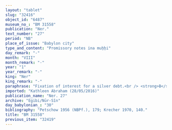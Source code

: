 ```yaml
---
layout: "tablet"
slug: "32416"
object_id: "6487"
museum_no_: "BM 31558"
publication: "Ner."
text_number: "27"
period: "NB"
place_of_issue: "Babylon city"
type_and_content: "Promissory notes ina muẖẖi"
day_remark: "-"
month: "VIII"
month_remark: "-"
year: "1"
year_remark: "-"
king: "Ner"
king_remark: "-"
paraphrase: "​Fixation of interest for a silver debt.<br /> <strong>B</strong>&nbsp;owes 2 2/3 minas and 6 shekels of silver to&nbsp;<strong>A</strong>. The interest is fixed at 1 shekel minus (<em>maṭ&ucirc;</em>) one-sixth of a shekel (<em>sudd&ucirc;</em>, wr. 6-&lsquo;) per 1 mina of indebted silver, to be paid on a monthly basis. Names of 2 witnesses and the scribe: Nab&ucirc;-ahhē-iddin/&Scaron;ulāya//Egibi (= debtor).<br /> &nbsp;<br /> <strong>A</strong>&nbsp;= Nab&ucirc;-&scaron;umu-uṣur/Mardukāya/Eppe&scaron;-ilu;&nbsp;<strong>B</strong>&nbsp;= Nab&ucirc;-ahhē-iddin/&Scaron;ulāya//Egibi."
imported: "Kathleen Abraham (28/05/2016)"
publication_name: "Ner. 27"
archive: "Egibi/Nūr-Sîn"
day_babylonian_: "30"
bibliography: "Petschow 1956 (NBPf.), 179; Krecher 1970, 140."
title: "BM 31558"
previous_item: "32419"
---
```

